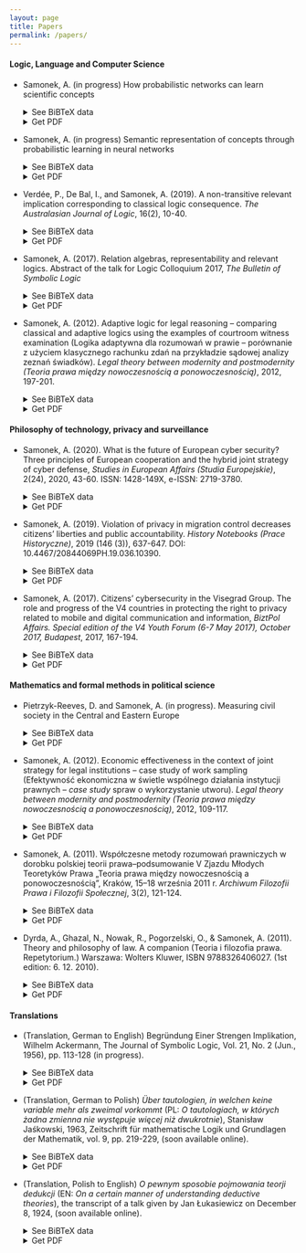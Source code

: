 ```yaml
---
layout: page
title: Papers
permalink: /papers/
---
```


#### Logic, Language and Computer Science

- Samonek, A. (in progress) How probabilistic networks can learn scientific concepts  
  <details>
  <summary>See BiBTeX data</summary>
  <xmp style="font-size: 9pt; white-space: pre-wrap;">
    Not available
  </xmp>
  <br>
  </details> 
  <details>
  <summary>Get PDF</summary>
  <br>
  Please send me an email if you are interested in a draft version of this paper.
  </details>  

- Samonek, A. (in progress) Semantic representation of concepts through probabilistic learning in neural networks 
  <details>
  <summary>See BiBTeX data</summary>
  <xmp style="font-size: 9pt; white-space: pre-wrap;">
  Not available
  </xmp>
  <br>
  </details> 
  <details>
  <summary>Get PDF</summary>
  <br>
  Please send me an email if you are interested in a draft version of this paper.
  </details>  

- Verdée, P., De Bal, I., and Samonek, A. (2019). A non-transitive relevant implication corresponding to classical logic consequence. <i>The Australasian Journal of Logic</i>, 16(2), 10-40.
  <details>
  <summary>See BiBTeX data</summary>
  <xmp style="font-size: 9pt; white-space: pre-wrap;">
  @article{verdee2019non,
  title={A non-transitive relevant implication corresponding to classical logic consequence},
  author={Verd{\'e}e, Peter and De Bal, Inge and Samonek, Aleksandra},
  journal={The Australasian Journal of Logic},
  volume={16},
  number={2},
  pages={10--40},
  year={2019}
  }
  </xmp>
  </details> 
  <details>
  <summary>Get PDF</summary>
  <br>
  <ul style="list-style: square;">
    <li><a href="/papers/195273-61-7300-1-10-20190203.pdf">Download directly from this site</a></li>
    <li><a href="https://ojs.victoria.ac.nz/ajl/article/download/5273/4633/">Download from ojs.victoria.ac.nz: https://ojs.victoria.ac.nz/ajl/article/download/5273/4633/</a></li>
  </ul>
  </details> 

- Samonek, A. (2017). Relation algebras, representability and relevant logics. Abstract of the talk for Logic Colloquium 2017, <i>The Bulletin of Symbolic Logic</i>
  <details>
  <summary>See BiBTeX data</summary>
  <xmp style="font-size: 9pt; white-space: pre-wrap;">
  Not available
  </xmp>
  <br>
  </details> 
  <details>
  <summary>Get PDF</summary>
  <br>
  Please send me an email if you are interested in this document.
  </details>  

- Samonek, A. (2012). Adaptive logic for legal reasoning – comparing classical and adaptive logics using the examples of courtroom witness examination (Logika adaptywna dla rozumowań w prawie –  porównanie z użyciem klasycznego rachunku zdań na przykładzie sądowej analizy zeznań świadków). <i>Legal theory between modernity and postmodernity (Teoria prawa między nowoczesnością a ponowoczesnością)</i>, 2012, 197-201.
  <details>
  <summary>See BiBTeX data</summary>
  <xmp style="font-size: 9pt; white-space: pre-wrap;">
  @article{samonek2012logika,
  title={Adaptive logic for legal reasoning – comparing classical and adaptive logics using the examples of courtroom witness examination (Logika adaptywna dla rozumowa{\'n} w prawie –  por{\'o}wnanie z u{\.z}yciem klasycznego rachunku zda{\'n} na przyk{\l}adzie s{\k{a}}dowej analizy zezna{\'n} {\'s}wiadk{\'o}w)},
  author={Samonek, Aleksandra},
  year={2012},
  pages={197--201},
  publisher={Krak{\'o}w: Wydawnictwo Uniwersytetu Jagiello{\'n}skiego}
  }
  </xmp>
  <br>
  </details> 
  <details>
  <summary>Get PDF</summary>
  <br>
  <ul style="list-style: square;">
    <li><a href="https://books.google.be/books?id=3x2mCwAAQBAJ&amp;printsec=frontcover">Read on Google Books</a></li>
  </ul>
  </details> 

#### Philosophy of technology, privacy and surveillance

- Samonek, A. (2020). What is the future of European cyber security? Three principles of European cooperation and the hybrid joint strategy of cyber defense, <i>Studies in European Affairs (Studia Europejskie)</i>, 2(24), 2020, 43-60. ISSN: 1428-149X, e-ISSN: 2719-3780.
  <details>
  <summary>See BiBTeX data</summary>
  <xmp style="font-size: 9pt; white-space: pre-wrap;">
  @article{samonek2020europeancyberdefense,
  title={What Is the Future of European Cyber Security? Three Principles of European Cooperation and the Hybrid Joint Strategy of Cyber Defense},
  author={Samonek, Aleksandra},
  journal={Studies in European Affairs (Studia Europejskie)},
  volume={24},
  number={2},
  pages={43--60},
  year={2020},
  publisher={Centre for Europe, University of Warsaw}
  }
  </xmp>
  <br>
  </details> 
  <details>
  <summary>Get PDF</summary>
  <br>
  <ul style="list-style: square;">
  <li><a href="/papers/202-2020-Samonek.pdf">Download directly from this site</a></li>
  <li><a href="https://www.ce.uw.edu.pl/en/pliki/pw/2-2020-Samonek.pdf">Download from ce.uw.edu.pl: https://www.ce.uw.edu.pl/en/pliki/pw/2-2020-Samonek.pdf</a></li>
  </ul>
  </details>  

- Samonek, A. (2019). Violation of privacy in migration control decreases citizens’ liberties and public accountability. <i>History Notebooks (Prace Historyczne)</i>, 2019 (146 (3)), 637-647. DOI: 10.4467/20844069PH.19.036.10390.
  <details>
  <summary>See BiBTeX data</summary>
  <xmp style="font-size: 9pt; white-space: pre-wrap;">
  @article{samonek2019privacyviolation,
  title={Violation of privacy in migration control decreases citizens’ liberties and public accountability},
  author={Samonek, Aleksandra},
  journal={History Notebooks (Prace Historyczne)},
  volume={2019},
  number={146 (3)},
  pages={637--647},
  year={2019}
  }
  </xmp>
  <br>
  </details> 
  <details>
  <summary>Get PDF</summary>
  <br>
  <ul style="list-style: square;">
    <li><a href="/papers/19Samonek--PH_146_3_2019.pdf">Download directly from this site</a></li>
    <li><a href="http://www.ejournals.eu/pliki/art/14849/">Download from ejournals.eu: http://www.ejournals.eu/pliki/art/14849/</a></li>
  </ul>
  </details>  

- Samonek, A. (2017). Citizens’ cybersecurity in the Visegrad Group. The role and progress of the V4 countries in protecting the right to privacy related to mobile and digital communication and information, <i>BiztPol Affairs. Special edition of the V4 Youth Forum (6-7 May 2017), October 2017, Budapest</i>, 2017, 167-194.
  <details>
  <summary>See BiBTeX data</summary>
  <xmp style="font-size: 9pt; white-space: pre-wrap;">
  @article{samonek2017citizencybersecurity,
  title={Citizens’ cybersecurity in the {V}isegrad {G}roup. The role and progress of the {V4} countries in protecting the right to privacy related to mobile and digital communication and information},
  author={Samonek, Aleksandra},
  journal={BiztPol Affairs. Special edition of the V4 Youth Forum (6-7 May 2017), October 2017, Budapest},
  volume={I},
  pages={167--194},
  year={2017},
  publisher={Corvinus Society for Foreign Affairs and Culture}
  }
  </xmp>
  <br>
  </details> 
  <details>
  <summary>Get PDF</summary>
  <br>
  <ul style="list-style: square;">
    <li><a href="/papers/17V4-Youth-Forum-2017-Selected-Essays.pdf">Download directly from this site</a></li>
    <li><a href="http://corvinusculture.com/wp-content/uploads/2017/10/V4-Youth-Forum-2017-Selected-Essays.pdf">Download from corvinusculture.com: http://corvinusculture.com/wp-content/uploads/2017/10/V4-Youth-Forum-2017-Selected-Essays.pdf</a></li>
  </ul>
  </details> 

#### Mathematics and formal methods in political science

- Pietrzyk-Reeves, D. and Samonek, A. (in progress). Measuring civil society in the Central and Eastern Europe
  <details>
  <summary>See BiBTeX data</summary>
  <xmp style="font-size: 9pt; white-space: pre-wrap;">
  Not available
  </xmp>
  <br>
  </details> 
  <details>
  <summary>Get PDF</summary>
  <br>
  Please send me an email if you are interested in a draft version of this paper.
  </details>  

- Samonek, A. (2012). Economic effectiveness in the context of joint strategy for legal institutions – case study of work sampling (Efektywność ekonomiczna w świetle wspólnego działania instytucji prawnych – <i>case study</i> spraw o wykorzystanie utworu). <i>Legal theory between modernity and postmodernity (Teoria prawa między nowoczesnością a ponowoczesnością)</i>, 2012, 109-117.
  <details>
  <summary>See BiBTeX data</summary>
  <xmp style="font-size: 9pt; white-space: pre-wrap;">
  @article{samonek2013efektywnosc,
  title={Economic effectiveness in the context of joint strategy for legal institutions - case study of work sampling (Efektywno{\'s}{\'c} ekonomiczna w {\'s}wietle wsp{\'o}lnego dzia{\l}ania instytucji prawnych--case study spraw o wykorzystanie utworu)},
  author={Samonek, Aleksandra},
  journal={Legal theory between modernity and postmodernity (Teoria prawa mi{\k{e}}dzy nowoczesno{\'s}ci{\k{a}} a ponowoczesno{\'s}ci{\k{a}})},
  pages={109--117},
  year={2012},
  publisher={Krak{\'o}w: Wydawnictwo Uniwersytetu Jagiello{\'n}skiego}
  }
  </xmp>
  <br>
  </details> 
  <details>
  <summary>Get PDF</summary>
  <br>
  <ul style="list-style: square;">
    <li><a href="https://books.google.be/books?id=3x2mCwAAQBAJ&amp;printsec=frontcover">Read on Google Books</a></li>
  </ul>
  </details>  

- Samonek, A. (2011). Współczesne metody rozumowań prawniczych w dorobku polskiej teorii prawa–podsumowanie V Zjazdu Młodych Teoretyków Prawa „Teoria prawa między nowoczesnością a ponowoczesnością”, Kraków, 15–18 września 2011 r. <i>Archiwum Filozofii Prawa i Filozofii Społecznej</i>, 3(2), 121-124. 
  <details>
  <summary>See BiBTeX data</summary>
  <xmp style="font-size: 9pt; white-space: pre-wrap;">
  @article{samonek2011wspolczesne,
  title={Wsp{\'o}{\l}czesne metody rozumowa{\'n} prawniczych w dorobku polskiej teorii prawa--podsumowanie V Zjazdu M{\l}odych Teoretyk{\'o}w Prawa „Teoria prawa mi{\k{e}}dzy nowoczesno{\'s}ci{\k{a}} a ponowoczesno{\'s}ci{\k{a}}”, Krak{\'o}w, 15--18 wrze{\'s}nia 2011 r.},
  author={Samonek, Aleksandra and others},
  journal={Archiwum Filozofii Prawa i Filozofii Spo{\l}ecznej},
  volume={3},
  number={2},
  pages={121--124},
  year={2011},
  publisher={Stowarzyszenie Filozofii Prawa i Filozofii Spo{\l}ecznej--Sekcja Polska IVR}
  }
  </xmp>
  <br>
  </details> 
  <details>
  <summary>Get PDF</summary>
  <br>
  This document is temporarily not available. Please send me an email if you are interested in this document.
  </details>  

- Dyrda, A., Ghazal, N., Nowak, R., Pogorzelski, O., & Samonek, A. (2011). Theory and philosophy of law. A companion (Teoria i filozofia prawa. Repetytorium.) Warszawa: Wolters Kluwer, ISBN 9788326406027. (1st edition: 6. 12. 2010).
  <details>
  <summary>See BiBTeX data</summary>
  <xmp style="font-size: 9pt; white-space: pre-wrap;">
  @book{dyrda2011teoria,
  title={Theory and philosophy of law. A companion (Teoria i filozofia prawa. Repetytorium)},
  author={Dyrda, A and Ghazal, N and Nowak, R and Pogorzelski, O and Samonek, A},
  year={2011},
  publisher={Warszawa: Wolters Kluwer}
  }
  </xmp>
  <br>
  </details> 
  <details>
  <summary>Get PDF</summary>
  <br>
  This book is not available in electronic format. Please send me an email if you are interested in its contents.
  </details>  

#### Translations

- (Translation, German to English) Begründung Einer Strengen Implikation, Wilhelm Ackermann, The Journal of Symbolic Logic, Vol. 21, No. 2 (Jun., 1956), pp. 113-128 (in progress).
  <details>
  <summary>See BiBTeX data</summary>
  <xmp style="font-size: 9pt; white-space: pre-wrap;">
  Not available
  </xmp>
  <br>
  </details> 
  <details>
  <summary>Get PDF</summary>
  <br>
  Please send me an email if you are interested in this document.
  </details>  

- (Translation, German to Polish) <em>Über tautologien, in welchen keine variable mehr als zweimal vorkommt</em> (PL: <em>O tautologiach, w których żadna zmienna nie występuje więcej niż dwukrotnie</em>), Stanisław Jaśkowski, 1963, Zeitschrift für mathematische Logik und Grundlagen der Mathematik, vol. 9, pp. 219-229, (soon available online).
  <details>
  <summary>See BiBTeX data</summary>
  <xmp style="font-size: 9pt; white-space: pre-wrap;">
  Not available
  </xmp>
  <br>
  </details> 
  <details>
  <summary>Get PDF</summary>
  <br>
  Please send me an email if you are interested in this document.
  </details>  

- (Translation, Polish to English) <em>O pewnym sposobie pojmowania teorji dedukcji</em> (EN: <em>On a certain manner of understanding deductive theories</em>), the transcript of a talk given by Jan Łukasiewicz on December 8, 1924, (soon available online).
  <details>
  <summary>See BiBTeX data</summary>
  <xmp style="font-size: 9pt; white-space: pre-wrap;">
  Not available
  </xmp>
  <br>
  </details> 
  <details>
  <summary>Get PDF</summary>
  <br>
  Please send me an email if you are interested in this document.
  </details> 
